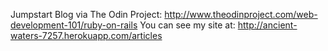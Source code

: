Jumpstart Blog via The Odin Project: http://www.theodinproject.com/web-development-101/ruby-on-rails
You can see my site at: http://ancient-waters-7257.herokuapp.com/articles